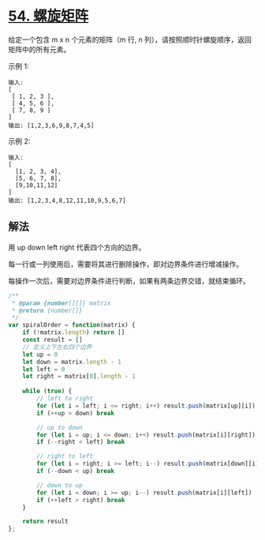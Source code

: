 # [54. 螺旋矩阵](https://leetcode-cn.com/problems/spiral-matrix/)
给定一个包含 m x n 个元素的矩阵（m 行, n 列），请按照顺时针螺旋顺序，返回矩阵中的所有元素。

示例 1:
```
输入:
[
 [ 1, 2, 3 ],
 [ 4, 5, 6 ],
 [ 7, 8, 9 ]
]
输出: [1,2,3,6,9,8,7,4,5]
```
示例 2:
```
输入:
[
  [1, 2, 3, 4],
  [5, 6, 7, 8],
  [9,10,11,12]
]
输出: [1,2,3,4,8,12,11,10,9,5,6,7]
```
## 解法
用 up down left right 代表四个方向的边界。

每一行或一列使用后，需要将其进行删除操作，即对边界条件进行增减操作。

每操作一次后，需要对边界条件进行判断，如果有两条边界交错，就结束循环。
```js
/**
 * @param {number[][]} matrix
 * @return {number[]}
 */
var spiralOrder = function(matrix) {
    if (!matrix.length) return []
    const result = []
    // 定义上下左右四个边界
    let up = 0
    let down = matrix.length - 1
    let left = 0
    let right = matrix[0].length - 1
    
    while (true) {
        // left to right
        for (let i = left; i <= right; i++) result.push(matrix[up][i])
        if (++up > down) break

        // up to down
        for (let i = up; i <= down; i++) result.push(matrix[i][right])
        if (--right < left) break

        // right to left
        for (let i = right; i >= left; i--) result.push(matrix[down][i])
        if (--down < up) break

        // down to up
        for (let i = down; i >= up; i--) result.push(matrix[i][left])
        if (++left > right) break
    }

    return result
};
```
